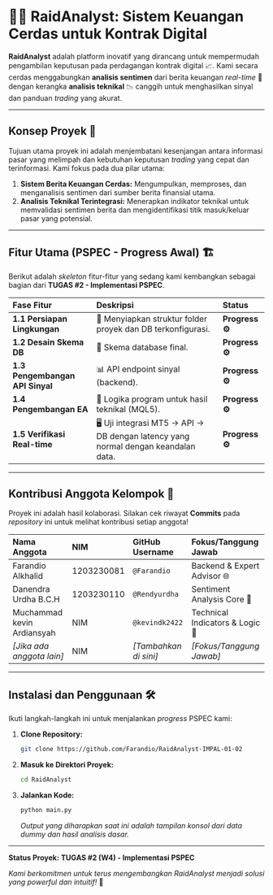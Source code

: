 # 🧠🚀 RaidAnalyst: Sistem Keuangan Cerdas untuk Kontrak Digital

**RaidAnalyst** adalah platform inovatif yang dirancang untuk mempermudah pengambilan keputusan pada perdagangan kontrak digital 📈. Kami secara cerdas menggabungkan **analisis sentimen** dari berita keuangan *real-time* 📰 dengan kerangka **analisis teknikal** 📉 canggih untuk menghasilkan sinyal dan panduan *trading* yang akurat.

---

## Konsep Proyek 🎯

Tujuan utama proyek ini adalah menjembatani kesenjangan antara informasi pasar yang melimpah dan kebutuhan keputusan *trading* yang cepat dan terinformasi. Kami fokus pada dua pilar utama:

1.  **Sistem Berita Keuangan Cerdas:** Mengumpulkan, memproses, dan menganalisis sentimen dari sumber berita finansial utama.
2.  **Analisis Teknikal Terintegrasi:** Menerapkan indikator teknikal untuk memvalidasi sentimen berita dan mengidentifikasi titik masuk/keluar pasar yang potensial.

---

## Fitur Utama (PSPEC - Progress Awal) 🏗️

Berikut adalah *skeleton* fitur-fitur yang sedang kami kembangkan sebagai bagian dari **TUGAS #2 - Implementasi PSPEC**.

| Fase Fitur | Deskripsi | Status |
| :--- | :--- | :--- |
| **1.1 Persiapan Lingkungan** | 📡 Menyiapkan struktur folder proyek dan DB terkonfigurasi. | **Progress ⚙️** |
| **1.2 Desain Skema DB** | 💬 Skema database final. | **Progress ⚙️** |
| **1.3 Pengembangan API Sinyal** | 📊 API endpoint sinyal (backend). | **Progress ⚙️** |
| **1.4 Pengembangan EA** | 🔔 Logika program untuk hasil teknikal (MQL5). | **Progress ⚙️** |
| **1.5 Verifikasi Real-time** | 🖥️ Uji integrasi MT5 -> API -> DB dengan latency yang normal dengan keandalan data. | **Progress ⚙️** |

---

## Kontribusi Anggota Kelompok 🤝

Proyek ini adalah hasil kolaborasi. Silakan cek riwayat **Commits** pada *repository* ini untuk melihat kontribusi setiap anggota!

| Nama Anggota | NIM | GitHub Username | Fokus/Tanggung Jawab |
| :--- | :--- | :--- | :--- |
| Farandio Alkhalid | 1203230081 | `@Farandio` | Backend & Expert Advisor 🌐 |
| Danendra Urdha B.C.H | 1203230110 | `@Rendyurdha` | Sentiment Analysis Core 🧐 |
| Muchammad kevin Ardiansyah | NIM | `@kevindk2422` | Technical Indicators & Logic 🚦 |
| *[Jika ada anggota lain]* | NIM | *[Tambahkan di sini]* | *[Fokus/Tanggung Jawab]* |

---

## Instalasi dan Penggunaan 🛠️

Ikuti langkah-langkah ini untuk menjalankan *progress* PSPEC kami:

1.  **Clone Repository:**
    ```bash
    git clone https://github.com/Farandio/RaidAnalyst-IMPAL-01-02
    ```
2.  **Masuk ke Direktori Proyek:**
    ```bash
    cd RaidAnalyst
    ```
3.  **Jalankan Kode:**
    ```bash
    python main.py
    ```
    *Output yang diharapkan saat ini adalah tampilan konsol dari data dummy dan hasil analisis dasar.*

---
**Status Proyek:** **TUGAS #2 (W4) - Implementasi PSPEC**

*Kami berkomitmen untuk terus mengembangkan RaidAnalyst menjadi solusi yang *powerful* dan intuitif!* 🌟
